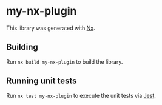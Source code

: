 # my-nx-plugin

This library was generated with [Nx](https://nx.dev).

## Building

Run `nx build my-nx-plugin` to build the library.

## Running unit tests

Run `nx test my-nx-plugin` to execute the unit tests via [Jest](https://jestjs.io).
